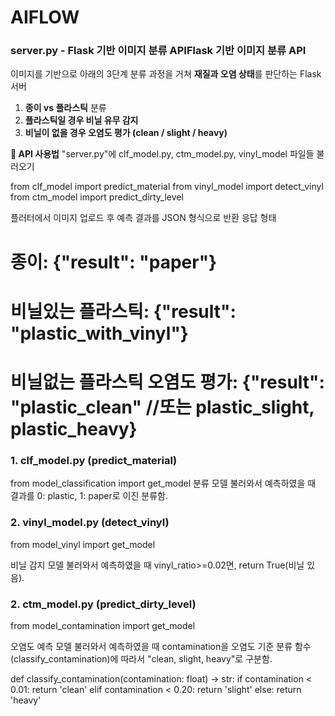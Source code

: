 # AIFLOW
### server.py - Flask 기반 이미지 분류 APIFlask 기반 이미지 분류 API
이미지를 기반으로 아래의 3단계 분류 과정을 거쳐 **재질과 오염 상태**를 판단하는 Flask 서버

1. **종이 vs 플라스틱** 분류  
2. **플라스틱일 경우 비닐 유무 감지**  
3. **비닐이 없을 경우 오염도 평가 (clean / slight / heavy)**

**📖 API 사용법**
"server.py"에 clf_model.py, ctm_model.py, vinyl_model 파일들 불러오기

from clf_model import predict_material
from vinyl_model import detect_vinyl
from ctm_model import predict_dirty_level

플러터에서 이미지 업로드 후 예측 결과를 JSON 형식으로 반환
응답 형태
# 종이: {"result": "paper"}
# 비닐있는 플라스틱: {"result": "plastic_with_vinyl"}
# 비닐없는 플라스틱 오염도 평가: {"result": "plastic_clean" //또는 plastic_slight, plastic_heavy}


### 1. clf_model.py (predict_material)
from model_classification import get_model
분류 모델 불러와서 예측하였을 때 결과를 0: plastic, 1: paper로 이진 분류함.

### 2. vinyl_model.py (detect_vinyl)
from model_vinyl import get_model

비닐 감지 모델 불러와서 예측하였을 때 vinyl_ratio>=0.02면, return True(비닐 있음).

### 2. ctm_model.py (predict_dirty_level)
from model_contamination import get_model

오염도 예측 모델 불러와서 예측하였을 때
contamination을 오염도 기준 분류 함수(classify_contamination)에 따라서 "clean, slight, heavy"로 구분함.

def classify_contamination(contamination: float) -> str:
    if contamination < 0.01:
        return 'clean'
    elif contamination < 0.20:
        return 'slight'
    else:
        return 'heavy'

